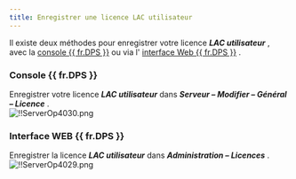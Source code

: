 ```yaml
---
title: Enregistrer une licence LAC utilisateur
---
```

Il existe deux méthodes pour enregistrer votre licence ***LAC utilisateur*** , avec la [console {{ fr.DPS }}](#console-devolutions-server) ou via l' [interface Web {{ fr.DPS }}](#interface-web-devolutions-server) .  

### Console {{ fr.DPS }} 

Enregistrer votre licence ***LAC utilisateur*** dans ***Serveur – Modifier – Général – Licence*** .  
![!!ServerOp4030.png](https://webdevolutions.azureedge.net/docs/fr/server/ServerOp4030.png) 

### Interface WEB {{ fr.DPS }} 

Enregistrer la licence ***LAC utilisateur*** dans ***Administration – Licences*** .  
![!!ServerOp4029.png](https://webdevolutions.azureedge.net/docs/fr/server/ServerOp4029.png) 

